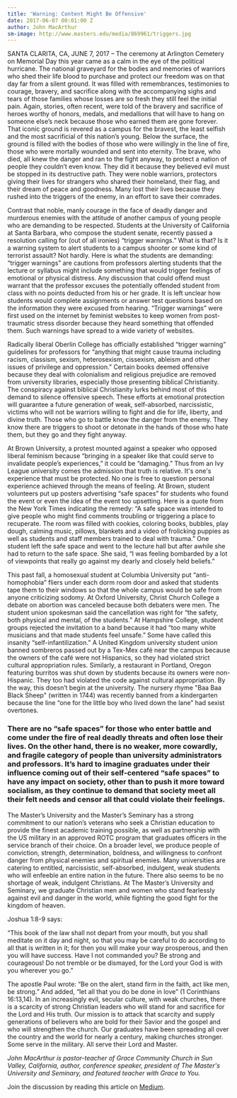 ```yaml
---
title: 'Warning: Content Might Be Offensive'
date: 2017-06-07 00:01:00 Z
author: John MacArthur
sm-image: http://www.masters.edu/media/869961/triggers.jpg
---
```


SANTA CLARITA, CA, JUNE 7, 2017 – The ceremony at Arlington Cemetery on Memorial Day this year came as a calm in the eye of the political hurricane. The national graveyard for the bodies and memories of warriors who shed their life blood to purchase and protect our freedom was on that day far from a silent ground. It was filled with remembrances, testimonies to courage, bravery, and sacrifice along with the accompanying sighs and tears of those families whose losses are so fresh they still feel the initial pain. Again, stories, often recent, were told of the bravery and sacrifice of heroes worthy of honors, medals, and medallions that will have to hang on someone else’s neck because those who earned them are gone forever. That iconic ground is revered as a campus for the bravest, the least selfish and the most sacrificial of this nation’s young. Below the surface, the ground is filled with the bodies of those who were willingly in the line of fire, those who were mortally wounded and sent into eternity. The brave, who died, all knew the danger and ran to the fight anyway, to protect a nation of people they couldn’t even know. They did it because they believed evil must be stopped in its destructive path. They were noble warriors, protectors giving their lives for strangers who shared their homeland, their flag, and their dream of peace and goodness. Many lost their lives because they rushed into the triggers of the enemy, in an effort to save their comrades.

Contrast that noble, manly courage in the face of deadly danger and murderous enemies with the attitude of another campus of young people who are demanding to be respected. Students at the University of California at Santa Barbara, who compose the student senate, recently passed a resolution calling for (out of all ironies) “trigger warnings.” What is that? Is it a warning system to alert students to a campus shooter or some kind of terrorist assault? Not hardly. Here is what the students are demanding: “trigger warnings” are cautions from professors alerting students that the lecture or syllabus might include something that would trigger feelings of emotional or physical distress. Any discussion that could offend must warrant that the professor excuses the potentially offended student from class with no points deducted from his or her grade. It is left unclear how students would complete assignments or answer test questions based on the information they were excused from hearing. “Trigger warnings” were first used on the internet by feminist websites to keep women from post-traumatic stress disorder because they heard something that offended them. Such warnings have spread to a wide variety of websites.

Radically liberal Oberlin College has officially established “trigger warning” guidelines for professors for “anything that might cause trauma including racism, classism, sexism, heterosexism, cissexism, ableism and other issues of privilege and oppression.” Certain books deemed offensive because they deal with colonialism and religious prejudice are removed from university libraries, especially those presenting biblical Christianity. The conspiracy against biblical Christianity lurks behind most of this demand to silence offensive speech. These efforts at emotional protection will guarantee a future generation of weak, self-absorbed, narcissistic, victims who will not be warriors willing to fight and die for life, liberty, and divine truth. Those who go to battle know the danger from the enemy. They know there are triggers to shoot or detonate in the hands of those who hate them, but they go and they fight anyway.

At Brown University, a protest mounted against a speaker who opposed liberal feminism because “bringing in a speaker like that could serve to invalidate people’s experiences,” it could be “damaging.” Thus from an Ivy League university comes the admission that truth is relative. It's one's experience that must be protected. No one is free to question personal experience achieved through the means of feeling. At Brown, student volunteers put up posters advertising “safe spaces” for students who found the event or even the idea of the event too upsetting. Here is a quote from the New York Times indicating the remedy: “A safe space was intended to give people who might find comments troubling or triggering a place to recuperate. The room was filled with cookies, coloring books, bubbles, play dough, calming music, pillows, blankets and a video of frolicking puppies as well as students and staff members trained to deal with trauma.” One student left the safe space and went to the lecture hall but after awhile she had to return to the safe space. She said, “I was feeling bombarded by a lot of viewpoints that really go against my dearly and closely held beliefs.”

This past fall, a homosexual student at Columbia University put “anti-homophobia” fliers under each dorm room door and asked that students tape them to their windows so that the whole campus would be safe from anyone criticizing sodomy. At Oxford University, Christ Church College a debate on abortion was canceled because both debaters were men. The student union spokesman said the cancellation was right for “the safety, both physical and mental, of the students.” At Hampshire College, student groups rejected the invitation to a band because it had “too many white musicians and that made students feel unsafe.” Some have called this insanity “self-infantilization.” A United Kingdom university student union banned sombreros passed out by a Tex-Mex café near the campus because the owners of the café were not Hispanics, so they had violated strict cultural appropriation rules. Similarly, a restaurant in Portland, Oregon featuring burritos was shut down by students because its owners were non-Hispanic. They too had violated the code against cultural appropriation. By the way, this doesn’t begin at the university. The nursery rhyme "Baa Baa Black Sheep" (written in 1744) was recently banned from a kindergarten because the line “one for the little boy who lived down the lane” had sexist overtones.

### There are no “safe spaces” for those who enter battle and come under the fire of real deadly threats and often lose their lives. On the other hand, there is no weaker, more cowardly, and fragile category of people than university administrators and professors. It’s hard to imagine graduates under their influence coming out of their self-centered “safe spaces” to have any impact on society, other than to push it more toward socialism, as they continue to demand that society meet all their felt needs and censor all that could violate their feelings.

The Master’s University and the Master’s Seminary has a strong commitment to our nation’s veterans who seek a Christian education to provide the finest academic training possible, as well as partnership with the US military in an approved ROTC program that graduates officers in the service branch of their choice. On a broader level, we produce people of conviction, strength, determination, boldness, and willingness to confront danger from physical enemies and spiritual enemies. Many universities are catering to entitled, narcissistic, self-absorbed, indulgent, weak students who will enfeeble an entire nation in the future. There also seems to be no shortage of weak, indulgent Christians. At The Master’s University and Seminary, we graduate Christian men and women who stand fearlessly against evil and danger in the world, while fighting the good fight for the kingdom of heaven.

Joshua 1:8-9 says:

“This book of the law shall not depart from your mouth, but you shall meditate on it day and night, so that you may be careful to do according to all that is written in it; for then you will make your way prosperous, and then you will have success. Have I not commanded you? Be strong and courageous! Do not tremble or be dismayed, for the Lord your God is with you wherever you go.”

The apostle Paul wrote: “Be on the alert, stand firm in the faith, act like men, be strong.” And added, “let all that you do be done in love” (1 Corinthians 16:13,14). In an increasingly evil, secular culture, with weak churches, there is a scarcity of strong Christian leaders who will stand for and sacrifice for the Lord and His truth. Our mission is to attack that scarcity and supply generations of believers who are bold for their Savior and the gospel and who will strengthen the church. Our graduates have been spreading all over the country and the world for nearly a century, making churches stronger. Some serve in the military. All serve their Lord and Master.

*John MacArthur is pastor-teacher of Grace Community Church in Sun Valley, California, author, conference speaker, president of The Master's University and Seminary, and featured teacher with Grace to You.*

Join the discussion by reading this article on [Medium](https://medium.com/the-masters-university/triggers-ff85c840aaf7).